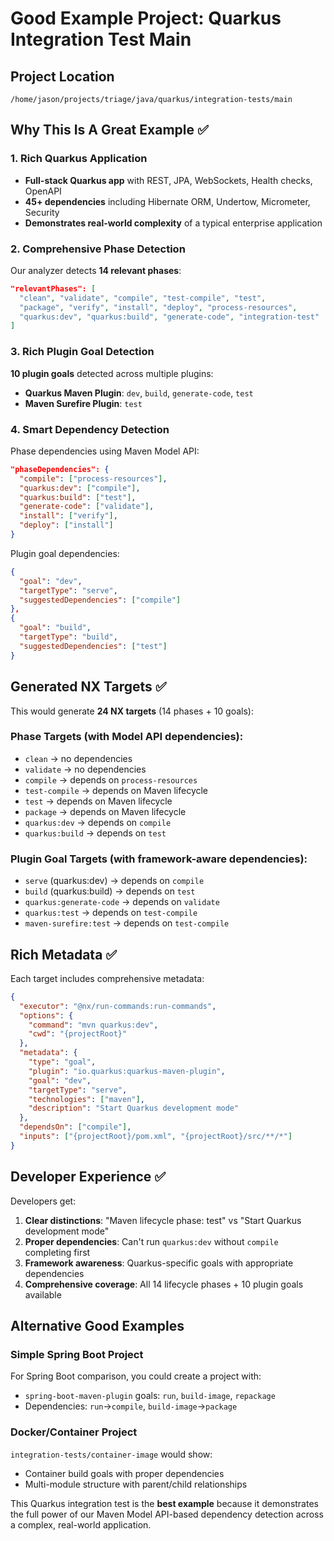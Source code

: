 # Good Example Project: Quarkus Integration Test Main

## Project Location
`/home/jason/projects/triage/java/quarkus/integration-tests/main`

## Why This Is A Great Example ✅

### 1. **Rich Quarkus Application**
- **Full-stack Quarkus app** with REST, JPA, WebSockets, Health checks, OpenAPI
- **45+ dependencies** including Hibernate ORM, Undertow, Micrometer, Security
- **Demonstrates real-world complexity** of a typical enterprise application

### 2. **Comprehensive Phase Detection**
Our analyzer detects **14 relevant phases**:
```json
"relevantPhases": [
  "clean", "validate", "compile", "test-compile", "test", 
  "package", "verify", "install", "deploy", "process-resources",
  "quarkus:dev", "quarkus:build", "generate-code", "integration-test"
]
```

### 3. **Rich Plugin Goal Detection**
**10 plugin goals** detected across multiple plugins:
- **Quarkus Maven Plugin**: `dev`, `build`, `generate-code`, `test`
- **Maven Surefire Plugin**: `test`

### 4. **Smart Dependency Detection**
Phase dependencies using Maven Model API:
```json
"phaseDependencies": {
  "compile": ["process-resources"],
  "quarkus:dev": ["compile"],
  "quarkus:build": ["test"],
  "generate-code": ["validate"],
  "install": ["verify"],
  "deploy": ["install"]
}
```

Plugin goal dependencies:
```json
{
  "goal": "dev",
  "targetType": "serve", 
  "suggestedDependencies": ["compile"]
},
{
  "goal": "build",
  "targetType": "build",
  "suggestedDependencies": ["test"]
}
```

## Generated NX Targets ✅

This would generate **24 NX targets** (14 phases + 10 goals):

### **Phase Targets** (with Model API dependencies):
- `clean` → no dependencies
- `validate` → no dependencies  
- `compile` → depends on `process-resources`
- `test-compile` → depends on Maven lifecycle
- `test` → depends on Maven lifecycle
- `package` → depends on Maven lifecycle
- `quarkus:dev` → depends on `compile`
- `quarkus:build` → depends on `test`

### **Plugin Goal Targets** (with framework-aware dependencies):
- `serve` (quarkus:dev) → depends on `compile`
- `build` (quarkus:build) → depends on `test`
- `quarkus:generate-code` → depends on `validate`
- `quarkus:test` → depends on `test-compile`
- `maven-surefire:test` → depends on `test-compile`

## Rich Metadata ✅

Each target includes comprehensive metadata:

```json
{
  "executor": "@nx/run-commands:run-commands",
  "options": {
    "command": "mvn quarkus:dev",
    "cwd": "{projectRoot}"
  },
  "metadata": {
    "type": "goal",
    "plugin": "io.quarkus:quarkus-maven-plugin",
    "goal": "dev",
    "targetType": "serve",
    "technologies": ["maven"],
    "description": "Start Quarkus development mode"
  },
  "dependsOn": ["compile"],
  "inputs": ["{projectRoot}/pom.xml", "{projectRoot}/src/**/*"]
}
```

## Developer Experience ✅

Developers get:
1. **Clear distinctions**: "Maven lifecycle phase: test" vs "Start Quarkus development mode"
2. **Proper dependencies**: Can't run `quarkus:dev` without `compile` completing first
3. **Framework awareness**: Quarkus-specific goals with appropriate dependencies
4. **Comprehensive coverage**: All 14 lifecycle phases + 10 plugin goals available

## Alternative Good Examples

### Simple Spring Boot Project
For Spring Boot comparison, you could create a project with:
- `spring-boot-maven-plugin` goals: `run`, `build-image`, `repackage`
- Dependencies: `run`→`compile`, `build-image`→`package`

### Docker/Container Project  
`integration-tests/container-image` would show:
- Container build goals with proper dependencies
- Multi-module structure with parent/child relationships

This Quarkus integration test is the **best example** because it demonstrates the full power of our Maven Model API-based dependency detection across a complex, real-world application.